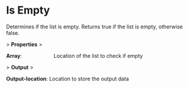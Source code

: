 # Is Empty

Determines if the list is empty. Returns true if the list is empty, otherwise false.

&gt; **Properties**
&gt; 

**Array**:                      Location of the list to check if empty

&gt; **Output**
&gt; 

**Output-location**: Location to store the output data